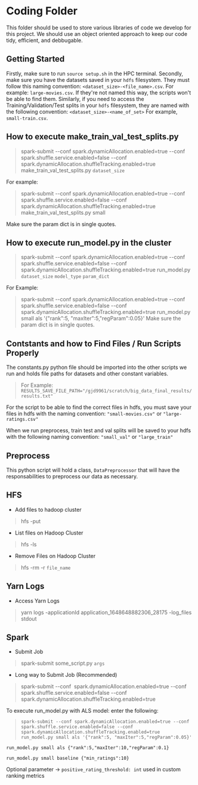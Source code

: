 # Coding Folder

This folder should be used to store various libraries of code we develop for this project. We should use an object oriented approach to keep our code tidy, efficient, and debbugable.

## Getting Started

Firstly, make sure to run `source setup.sh` in the HPC terminal. Secondly, make sure you have the datasets saved in your `hdfs` filesystem. They must follow this naming convention: `<dataset_size>-<file_name>.csv`. For example: `large-movies.csv`. If they're not named this way, the scripts won't be able to find them. Similarly, if you need to access the Training/Validation/Test splits in your `hdfs` filesystem, they are named with the following convention: `<dataset_size>-<name_of_set>` For example, `small-train.csv`.

## How to execute make_train_val_test_splits.py

> spark-submit --conf spark.dynamicAllocation.enabled=true --conf spark.shuffle.service.enabled=false --conf spark.dynamicAllocation.shuffleTracking.enabled=true make_train_val_test_splits.py `dataset_size`

For example:

> spark-submit --conf spark.dynamicAllocation.enabled=true --conf spark.shuffle.service.enabled=false --conf spark.dynamicAllocation.shuffleTracking.enabled=true make_train_val_test_splits.py small

Make sure the param dict is in single quotes.

## How to execute run_model.py in the cluster

> spark-submit --conf spark.dynamicAllocation.enabled=true --conf spark.shuffle.service.enabled=false --conf spark.dynamicAllocation.shuffleTracking.enabled=true run_model.py `dataset_size` `model_type` `param_dict`

For Example:

> spark-submit --conf spark.dynamicAllocation.enabled=true --conf spark.shuffle.service.enabled=false --conf spark.dynamicAllocation.shuffleTracking.enabled=true run_model.py small als '{"rank":5, "maxIter":5,"regParam":0.05}'
Make sure the param dict is in single quotes.

## Contstants and how to Find Files / Run Scripts Properly

The constants.py python file should be imported into the other scripts we run and holds file paths for datasets and other constant variables.

> For Example: `RESULTS_SAVE_FILE_PATH="/gjd9961/scratch/big_data_final_results/results.txt"`

For the script to be able to find the correct files in hdfs, you must save your files in hdfs with the naming convention: `"small-movies.csv"` or `"large-ratings.csv"`

When we run preprocess, train test and val splits will be saved to your hdfs with the following naming convention: `"small_val"` or `"large_train"`

## Preprocess

This python script will hold a class, `DataPreprocessor` that will have the responsabilities to preprocess our data as necessary.

## HFS

- Add files to hadoop cluster

> hfs -put

- List files on Hadoop Cluster

> hfs -ls

- Remove Files on Hadoop Cluster

> hfs -rm -r `file_name`

## Yarn Logs

- Access Yarn Logs

> yarn logs -applicationId application_1648648882306_28175 -log_files stdout

## Spark

- Submit Job

> spark-submit some_script.py `args`

- Long way to Submit Job (Recommended)

> spark-submit --conf  spark.dynamicAllocation.enabled=true --conf spark.shuffle.service.enabled=false --conf spark.dynamicAllocation.shuffleTracking.enabled=true  

To execute run_model.py with ALS model: enter the following:

> `spark-submit --conf spark.dynamicAllocation.enabled=true --conf spark.shuffle.service.enabled=false --conf spark.dynamicAllocation.shuffleTracking.enabled=true run_model.py small als '{"rank":5, "maxIter":5,"regParam":0.05}'`

`run_model.py small als {"rank":5,"maxIter":10,"regParam":0.1}`

`run_model.py small baseline {"min_ratings":10}`

Optional parameter -> `positive_rating_threshold: int` used in custom ranking metrics
